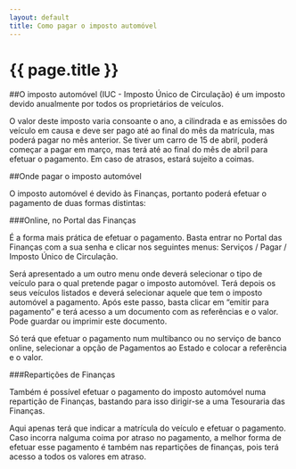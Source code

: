 ```yaml
---
layout: default
title: Como pagar o imposto automóvel
---
```


# {{ page.title }}

##O imposto automóvel (IUC - Imposto Único de Circulação) é um imposto devido anualmente por todos os proprietários de veículos.

O valor deste imposto varia consoante o ano, a cilindrada e as emissões do veículo em causa e deve ser pago até ao final do mês da matrícula, mas poderá pagar no mês anterior. Se tiver um carro de 15 de abril, poderá começar a pagar em março, mas terá até ao final do mês de abril para efetuar o pagamento. Em caso de atrasos, estará sujeito a coimas.

##Onde pagar o imposto automóvel

O imposto automóvel é devido às Finanças, portanto poderá efetuar o pagamento de duas formas distintas:

###Online, no Portal das Finanças

É a forma mais prática de efetuar o pagamento. Basta entrar no Portal das Finanças com a sua senha e clicar nos seguintes menus: Serviços / Pagar / Imposto Único de Circulação.

Será apresentado a um outro menu onde deverá selecionar o tipo de veículo para o qual pretende pagar o imposto automóvel. Terá depois os seus veículos listados e deverá selecionar aquele que tem o imposto automóvel a pagamento. Após este passo, basta clicar em “emitir para pagamento” e terá acesso a um documento com as referências e o valor. Pode guardar ou imprimir este documento.

Só terá que efetuar o pagamento num multibanco ou no serviço de banco online, selecionar a opção de Pagamentos ao Estado e colocar a referência e o valor.

###Repartições de Finanças

Também é possível efetuar o pagamento do imposto automóvel numa repartição de Finanças, bastando para isso dirigir-se a uma Tesouraria das Finanças.

Aqui apenas terá que indicar a matrícula do veículo e efetuar o pagamento.
Caso incorra nalguma coima por atraso no pagamento, a melhor forma de efetuar esse pagamento é também nas repartições de finanças, pois terá acesso a todos os valores em atraso.
